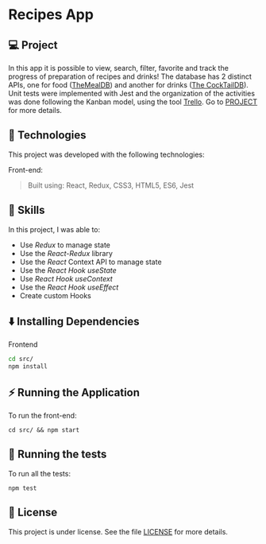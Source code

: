 # Recipes App


## 💻 Project

 In this app it is possible to view, search, filter, favorite and track the progress of preparation of recipes and drinks! The database has 2 distinct APIs, one for food ([TheMealDB](https://www.themealdb.com/)) and another for drinks ([The CockTailDB](https://www.thecocktaildb.com/api.php)). Unit tests were implemented with Jest and the organization of the activities was done following the Kanban model, using the tool [Trello](https://trello.com/). Go to [PROJECT]() for more details.


## 🚀 Technologies

This project was developed with the following technologies:

Front-end:

> Built using: React, Redux, CSS3, HTML5, ES6, Jest

## 📌 Skills

In this project, I was able to:

- Use _Redux_ to manage state
- Use the _React-Redux_ library
- Use the _React_ Context API to manage state
- Use the _React Hook useState_
- Use _React Hook useContext_
- Use the _React Hook useEffect_
- Create custom Hooks

## ⬇️ Installing Dependencies

Frontend

```bash
cd src/
npm install
```

## ⚡ Running the Application

To run the front-end:

```
cd src/ && npm start
```

## 🧪 Running the tests

To run all the tests:

```
npm test
```


## 📄 License

This project is under license. See the file [LICENSE](LICENSE.md) for more details.

